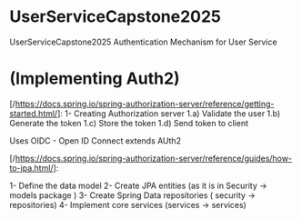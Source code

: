 # UserServiceCapstone2025
UserServiceCapstone2025 Authentication Mechanism for User Service

# (Implementing Auth2)
[/https://docs.spring.io/spring-authorization-server/reference/getting-started.html/]:
1- Creating Authorization server 
1.a) Validate the user 
1.b) Generate the token
1.c) Store the token
1.d) Send token to client

Uses OIDC - Open ID Connect extends AUth2  

[//]: # (How-to: Implement core services with JPA)
[//]: # (Authorization server Database)
[/https://docs.spring.io/spring-authorization-server/reference/guides/how-to-jpa.html/]:


[//]: # (RegisteredClientRepository)
1- Define the data model
2- Create JPA entities (as it is in Security -> models package )
3- Create Spring Data repositories ( security -> repositories)
4- Implement core services (services -> services)

[//]: # (Change the @BLOB to @Lob for Client and Authorization)